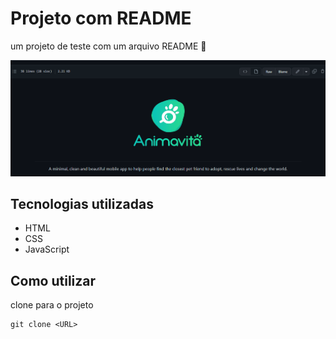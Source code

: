 # Projeto com README
um projeto de teste com um arquivo README 🚀

<img src="./animacao.gif" alt="gif da tela">

## Tecnologias utilizadas

- HTML
- CSS
- JavaScript

## Como utilizar

clone para o projeto

```
git clone <URL>
```
